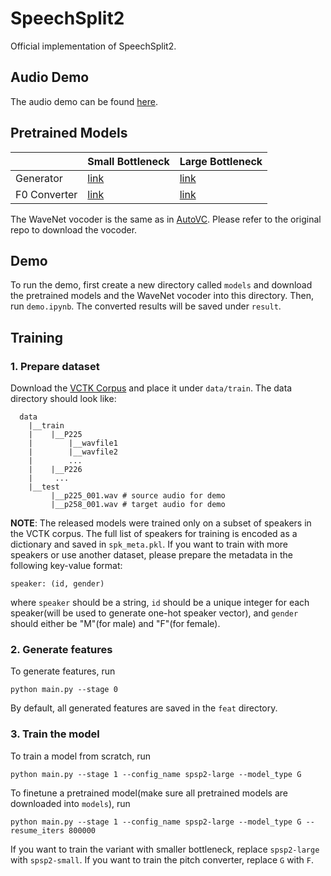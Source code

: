 # SpeechSplit2
Official implementation of SpeechSplit2.

## Audio Demo
The audio demo can be found [here](https://biggytruck.github.io/spsp2-demo/).

## Pretrained Models
| | Small Bottleneck | Large Bottleneck |
|----------------|----------------|----------------|
| Generator| [link](https://drive.google.com/uc?export=download&id=1_Eo6_XxcZpk4P0jzjudkgjTKeb3Y-wMu) | [link](https://drive.google.com/uc?export=download&id=1yTVy4BjonLdXW7kTxvEMfDf_RhuDCyBZ) |
| F0 Converter | [link](https://drive.google.com/uc?export=download&id=1MhWkz3UGeZSolKfw0FF0DqhHNN1e5C82) | [link](https://drive.google.com/uc?export=download&id=1th0OFjM1k7y3dtNcijhUy1teKY23bHL8) |

The WaveNet vocoder is the same as in [AutoVC](https://github.com/auspicious3000/autovc). Please refer to the original repo to download the vocoder.

## Demo

To run the demo, first create a new directory called `models` and download the pretrained models and the WaveNet vocoder into this directory. Then, run `demo.ipynb`. The converted results will be saved under `result`.

## Training

### 1. Prepare dataset
Download the [VCTK Corpus](https://datashare.ed.ac.uk/handle/10283/3443) and place it under `data/train`. The data directory should look like:
```
  data
    |__train
    |    |__P225
    |        |__wavfile1
    |        |__wavfile2
    |        ...
    |    |__P226
    |     ...
    |__test
         |__p225_001.wav # source audio for demo
         |__p258_001.wav # target audio for demo
```
**NOTE**: The released models were trained only on a subset of speakers in the VCTK corpus. The full list of speakers for training is encoded as a dictionary and saved in `spk_meta.pkl`. If you want to train with more speakers or use another dataset, please prepare the metadata in the following key-value format:
```
speaker: (id, gender)
```
where `speaker` should be a string, `id` should be a unique integer for each speaker(will be used to generate one-hot speaker vector), and `gender` should either be "M"(for male) and "F"(for female).

### 2. Generate features
To generate features, run
```
python main.py --stage 0
```
By default, all generated features are saved in the `feat` directory.

### 3. Train the model
To train a model from scratch, run
```
python main.py --stage 1 --config_name spsp2-large --model_type G
```
To finetune a pretrained model(make sure all pretrained models are downloaded into `models`), run
```
python main.py --stage 1 --config_name spsp2-large --model_type G --resume_iters 800000
```
If you want to train the variant with smaller bottleneck, replace `spsp2-large` with `spsp2-small`. If you want to train the pitch converter, replace `G` with `F`.

